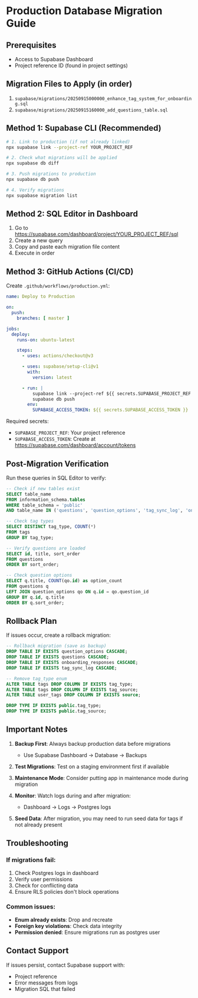 # Production Database Migration Guide

## Prerequisites
- Access to Supabase Dashboard
- Project reference ID (found in project settings)

## Migration Files to Apply (in order)
1. `supabase/migrations/20250915000000_enhance_tag_system_for_onboarding.sql`
2. `supabase/migrations/20250915160000_add_questions_table.sql`

## Method 1: Supabase CLI (Recommended)

```bash
# 1. Link to production (if not already linked)
npx supabase link --project-ref YOUR_PROJECT_REF

# 2. Check what migrations will be applied
npx supabase db diff

# 3. Push migrations to production
npx supabase db push

# 4. Verify migrations
npx supabase migration list
```

## Method 2: SQL Editor in Dashboard

1. Go to https://supabase.com/dashboard/project/YOUR_PROJECT_REF/sql
2. Create a new query
3. Copy and paste each migration file content
4. Execute in order

## Method 3: GitHub Actions (CI/CD)

Create `.github/workflows/production.yml`:

```yaml
name: Deploy to Production

on:
  push:
    branches: [ master ]

jobs:
  deploy:
    runs-on: ubuntu-latest

    steps:
      - uses: actions/checkout@v3

      - uses: supabase/setup-cli@v1
        with:
          version: latest

      - run: |
          supabase link --project-ref ${{ secrets.SUPABASE_PROJECT_REF }}
          supabase db push
        env:
          SUPABASE_ACCESS_TOKEN: ${{ secrets.SUPABASE_ACCESS_TOKEN }}
```

Required secrets:
- `SUPABASE_PROJECT_REF`: Your project reference
- `SUPABASE_ACCESS_TOKEN`: Create at https://supabase.com/dashboard/account/tokens

## Post-Migration Verification

Run these queries in SQL Editor to verify:

```sql
-- Check if new tables exist
SELECT table_name
FROM information_schema.tables
WHERE table_schema = 'public'
AND table_name IN ('questions', 'question_options', 'tag_sync_log', 'onboarding_responses');

-- Check tag types
SELECT DISTINCT tag_type, COUNT(*)
FROM tags
GROUP BY tag_type;

-- Verify questions are loaded
SELECT id, title, sort_order
FROM questions
ORDER BY sort_order;

-- Check question options
SELECT q.title, COUNT(qo.id) as option_count
FROM questions q
LEFT JOIN question_options qo ON q.id = qo.question_id
GROUP BY q.id, q.title
ORDER BY q.sort_order;
```

## Rollback Plan

If issues occur, create a rollback migration:

```sql
-- Rollback migration (save as backup)
DROP TABLE IF EXISTS question_options CASCADE;
DROP TABLE IF EXISTS questions CASCADE;
DROP TABLE IF EXISTS onboarding_responses CASCADE;
DROP TABLE IF EXISTS tag_sync_log CASCADE;

-- Remove tag_type enum
ALTER TABLE tags DROP COLUMN IF EXISTS tag_type;
ALTER TABLE tags DROP COLUMN IF EXISTS tag_source;
ALTER TABLE user_tags DROP COLUMN IF EXISTS source;

DROP TYPE IF EXISTS public.tag_type;
DROP TYPE IF EXISTS public.tag_source;
```

## Important Notes

1. **Backup First**: Always backup production data before migrations
   - Use Supabase Dashboard → Database → Backups

2. **Test Migrations**: Test on a staging environment first if available

3. **Maintenance Mode**: Consider putting app in maintenance mode during migration

4. **Monitor**: Watch logs during and after migration:
   - Dashboard → Logs → Postgres logs

5. **Seed Data**: After migration, you may need to run seed data for tags if not already present

## Troubleshooting

### If migrations fail:
1. Check Postgres logs in dashboard
2. Verify user permissions
3. Check for conflicting data
4. Ensure RLS policies don't block operations

### Common issues:
- **Enum already exists**: Drop and recreate
- **Foreign key violations**: Check data integrity
- **Permission denied**: Ensure migrations run as postgres user

## Contact Support
If issues persist, contact Supabase support with:
- Project reference
- Error messages from logs
- Migration SQL that failed